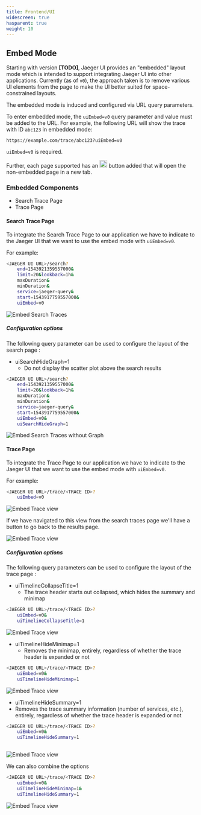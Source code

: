 ```yaml
---
title: Frontend/UI
widescreen: true
hasparent: true
weight: 10
---
```


## Embed Mode

Starting with version **[TODO]**, Jaeger UI provides an "embedded" layout mode which is intended to support integrating Jaeger UI into other applications. Currently (as of `v0`), the approach taken is to remove various UI elements from the page to make the UI better suited for space-constrained layouts.

The embedded mode is induced and configured via URL query parameters.

To enter embedded mode, the `uiEmbed=v0` query parameter and value must be added to the URL. For example, the following URL will show the trace with ID `abc123` in embedded mode:

```
https://example.com/trace/abc123?uiEmbed=v0
```

`uiEmbed=v0` is required.

Further, each page supported has an <img src="/img/frontend-ui/embed-open-icon.png" style="width: 20px; height:20px;display:inline;" alt="Embed open window"> button added that will open the non-embedded page in a new tab.


### Embedded Components

* Search Trace Page
* Trace Page

#### Search Trace Page

To integrate the Search Trace Page to our application we have to indicate to the Jaeger UI that we want to use the embed mode with `uiEmbed=v0`. 

For example:

```sh
<JAEGER UI URL>/search?
    end=1543921359557000&
    limit=20&lookback=1h&
    maxDuration&
    minDuration&
    service=jaeger-query&
    start=1543917759557000&
    uiEmbed=v0
```

![Embed Search Traces](/img/frontend-ui/embed-search-traces.png)

##### Configuration options

The following query parameter can be used to configure the layout of the search page :

* uiSearchHideGraph=1   
  * Do not display the scatter plot above the search results

```sh
<JAEGER UI URL>/search?
    end=1543921359557000&
    limit=20&lookback=1h&
    maxDuration&
    minDuration&
    service=jaeger-query&
    start=1543917759557000&
    uiEmbed=v0&
    uiSearchHideGraph=1
```

![Embed Search Traces without Graph](/img/frontend-ui/embed-search-traces-hide-graph.png)

#### Trace Page


To integrate the Trace Page to our application we have to indicate to the Jaeger UI that we want to use the embed mode with `uiEmbed=v0`. 

For example:

```sh
<JAEGER UI URL>/trace/<TRACE ID>?
    uiEmbed=v0
```
![Embed Trace view](/img/frontend-ui/embed-trace-view.png)

If we have navigated to this view from the search traces page we'll have a button to go back to the results page.

![Embed Trace view](/img/frontend-ui/embed-trace-view-with-back-button.png)

##### Configuration options

The following query parameters can be used to configure the layout of the trace page :

* uiTimelineCollapseTitle=1 
  * The trace header starts out collapsed, which hides the summary and minimap
  
```sh
<JAEGER UI URL>/trace/<TRACE ID>?
    uiEmbed=v0&
    uiTimelineCollapseTitle=1
```
![Embed Trace view](/img/frontend-ui/embed-trace-view-with-collapse.png)

* uiTimelineHideMinimap=1
  * Removes the minimap, entirely, regardless of whether the trace header is expanded or not

```sh
<JAEGER UI URL>/trace/<TRACE ID>?
    uiEmbed=v0&
    uiTimelineHideMinimap=1
```
![Embed Trace view](/img/frontend-ui/embed-trace-view-with-hide-minimap.png)

* uiTimelineHideSummary=1
 * Removes the trace summary information (number of services, etc.), entirely, regardless of whether the trace header is expanded or not

```sh
<JAEGER UI URL>/trace/<TRACE ID>?
    uiEmbed=v0&
    uiTimelineHideSummary=1
    
```  
![Embed Trace view](/img/frontend-ui/embed-trace-view-with-hide-summary.png)

We can also combine the options
```sh
<JAEGER UI URL>/trace/<TRACE ID>?
    uiEmbed=v0&
    uiTimelineHideMinimap=1&
    uiTimelineHideSummary=1
```
![Embed Trace view](/img/frontend-ui/embed-trace-view-with-hide-details-and-hide-minimap.png)